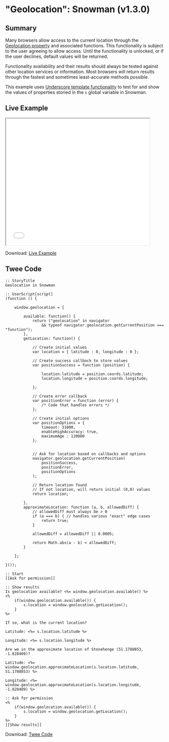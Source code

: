 # "Geolocation": Snowman (v1.3.0)

## Summary

Many browsers allow access to the current location through the [Geolocation property](https://developer.mozilla.org/en-US/docs/Web/API/Geolocation) and associated functions. This functionality is subject to the user agreeing to allow access. Until the functionality is unlocked, or if the user declines, default values will be returned.

Functionality availability and their results should always be tested against other location services or information. Most browsers will return results through the fastest and sometimes least-accurate methods possible.

This example uses [Underscore template functionality](http://underscorejs.org/#template) to test for and show the values of properties storied in the ```s``` global variable in Snowman.


## Live Example

<section>
<iframe src="snowman_geolocation_example.html" height=400 width=90%></iframe>


Download: <a href="snowman_geolocation_example.html" target="_blank">Live Example</a>
</section>

## Twee Code

```
:: StoryTitle
Geolocation in Snowman

:: UserScript[script]
(function () {

	window.geolocation = {

		available: function() {
			return ("geolocation" in navigator 
				&& typeof navigator.geolocation.getCurrentPosition === "function");
		},
		getLocation: function() {

			// Create initial values
			var location = { latitude : 0, longitude : 0 };
			
			// Create success callback to store values
			var	positionSuccess = function (position) {
				
				location.latitude = position.coords.latitude;
				location.longitude = position.coords.longitude;

			};
			
			// Create error callback
			var positionError = function (error) {
				/* Code that handles errors */
			};
			
			// Create initial options
			var positionOptions = {
				timeout: 31000, 
				enableHighAccuracy: true,
				maximumAge : 120000
			};
			

			// Ask for location based on callbacks and options
			navigator.geolocation.getCurrentPosition(
				positionSuccess,
				positionError,
				positionOptions
			);

			// Return location found
			// If not location, will return initial (0,0) values
			return location;

		},
		approximateLocation: function (a, b, allowedDiff) { 
		    // allowedDiff must always be > 0
			if (a === b) { // handles various "exact" edge cases
				return true;
			}

			allowedDiff = allowedDiff || 0.0005;
			
			return Math.abs(a - b) < allowedDiff;
		}

	};
	
}());

:: Start
[[Ask for permission]]

:: Show results
Is geolocation available? <%= window.geolocation.available() %>
<%
	if(window.geolocation.available()) {
		s.location = window.geolocation.getLocation();
	}
%>

If so, what is the current location?

Latitude: <%= s.location.latitude %>

Longitude: <%= s.location.longitude %>

Are we in the approximate location of Stonehenge (51.1788853, -1.828409)?

Latitude: <%= window.geolocation.approximateLocation(s.location.latitude, 51.1788853) %>

Longitude: <%= window.geolocation.approximateLocation(s.location.longitude, -1.828409) %>

:: Ask for permission
<%
	if(window.geolocation.available()) {
		s.location = window.geolocation.getLocation();
	}
%>
[[Show results]]

```

Download: <a href="snowman_geolocation_twee.txt" target="_blank">Twee Code</a>
